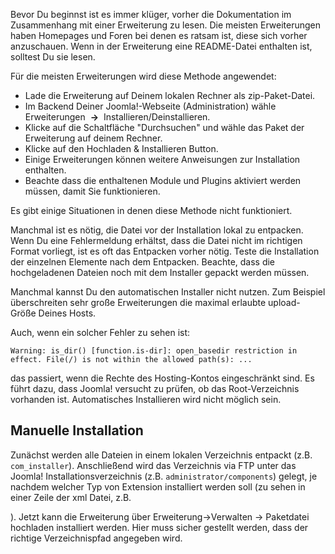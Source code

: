 <!-- Filename: Installing_an_extension / Display title: Installation einer Erweiterung -->

Bevor Du beginnst ist es immer klüger, vorher die Dokumentation im
Zusammenhang mit einer Erweiterung zu lesen. Die meisten Erweiterungen
haben Homepages und Foren bei denen es ratsam ist, diese sich vorher
anzuschauen. Wenn in der Erweiterung eine README-Datei enthalten ist,
solltest Du sie lesen.

Für die meisten Erweiterungen wird diese Methode angewendet:

- Lade die Erweiterung auf Deinem lokalen Rechner als zip-Paket-Datei.
- Im Backend Deiner Joomla!-Webseite (Administration) wähle
  Erweiterungen  **→**  Installieren/Deinstallieren.
- Klicke auf die Schaltfläche "Durchsuchen" und wähle das Paket der
  Erweiterung auf deinem Rechner.
- Klicke auf den Hochladen & Installieren Button.
- Einige Erweiterungen können weitere Anweisungen zur Installation
  enthalten.
- Beachte dass die enthaltenen Module und Plugins aktiviert werden
  müssen, damit Sie funktionieren.

Es gibt einige Situationen in denen diese Methode nicht funktioniert.

Manchmal ist es nötig, die Datei vor der Installation lokal zu
entpacken. Wenn Du eine Fehlermeldung erhältst, dass die Datei nicht im
richtigen Format vorliegt, ist es oft das Entpacken vorher nötig. Teste
die Installation der einzelnen Elemente nach dem Entpacken. Beachte,
dass die hochgeladenen Dateien noch mit dem Installer gepackt werden
müssen.

Manchmal kannst Du den automatischen Installer nicht nutzen. Zum
Beispiel überschreiten sehr große Erweiterungen die maximal erlaubte
upload-Größe Deines Hosts.

Auch, wenn ein solcher Fehler zu sehen ist:

    Warning: is_dir() [function.is-dir]: open_basedir restriction in effect. File(/) is not within the allowed path(s): ...

das passiert, wenn die Rechte des Hosting-Kontos eingeschränkt sind. Es
führt dazu, dass Joomla! versucht zu prüfen, ob das Root-Verzeichnis
vorhanden ist. Automatisches Installieren wird nicht möglich sein.

## Manuelle Installation

Zunächst werden alle Dateien in einem lokalen Verzeichnis entpackt (z.B.
`com_installer`). Anschließend wird das Verzeichnis via FTP unter das
Joomla! Installationsverzeichnis (z.B. `administrator/components`)
gelegt, je nachdem welcher Typ von Extension installiert werden soll (zu
sehen in einer Zeile der xml Datei, z.B.

). Jetzt kann die Erweiterung über Erweiterung-\>Verwalten -\>
Paketdatei hochladen installiert werden. Hier muss sicher gestellt
werden, dass der richtige Verzeichnispfad angegeben wird.
